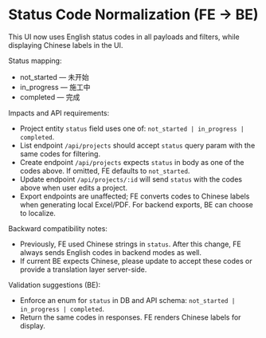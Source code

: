 # Status Code Normalization (FE -> BE)

This UI now uses English status codes in all payloads and filters, while displaying Chinese labels in the UI.

Status mapping:
- not_started — 未开始
- in_progress — 施工中
- completed — 完成

Impacts and API requirements:
- Project entity `status` field uses one of: `not_started | in_progress | completed`.
- List endpoint `/api/projects` should accept `status` query param with the same codes for filtering.
- Create endpoint `/api/projects` expects `status` in body as one of the codes above. If omitted, FE defaults to `not_started`.
- Update endpoint `/api/projects/:id` will send `status` with the codes above when user edits a project.
- Export endpoints are unaffected; FE converts codes to Chinese labels when generating local Excel/PDF. For backend exports, BE can choose to localize.

Backward compatibility notes:
- Previously, FE used Chinese strings in `status`. After this change, FE always sends English codes in backend modes as well.
- If current BE expects Chinese, please update to accept these codes or provide a translation layer server-side.

Validation suggestions (BE):
- Enforce an enum for `status` in DB and API schema: `not_started | in_progress | completed`.
- Return the same codes in responses. FE renders Chinese labels for display.


